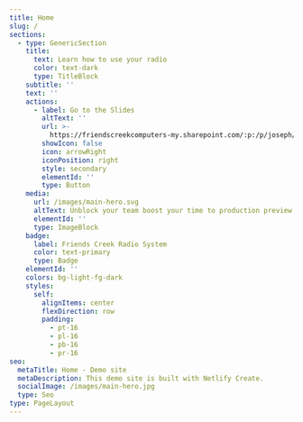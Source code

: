 ```yaml
---
title: Home
slug: /
sections:
  - type: GenericSection
    title:
      text: Learn how to use your radio
      color: text-dark
      type: TitleBlock
    subtitle: ''
    text: ''
    actions:
      - label: Go to the Slides
        altText: ''
        url: >-
          https://friendscreekcomputers-my.sharepoint.com/:p:/p/joseph/ET-rnVPFi7pHglAfLW6i2wIBr6yaFIahTo4m0TCVQaLw5w?e=bBUqJG
        showIcon: false
        icon: arrowRight
        iconPosition: right
        style: secondary
        elementId: ''
        type: Button
    media:
      url: /images/main-hero.svg
      altText: Unblock your team boost your time to production preview
      elementId: ''
      type: ImageBlock
    badge:
      label: Friends Creek Radio System
      color: text-primary
      type: Badge
    elementId: ''
    colors: bg-light-fg-dark
    styles:
      self:
        alignItems: center
        flexDirection: row
        padding:
          - pt-16
          - pl-16
          - pb-16
          - pr-16
seo:
  metaTitle: Home - Demo site
  metaDescription: This demo site is built with Netlify Create.
  socialImage: /images/main-hero.jpg
  type: Seo
type: PageLayout
---
```

